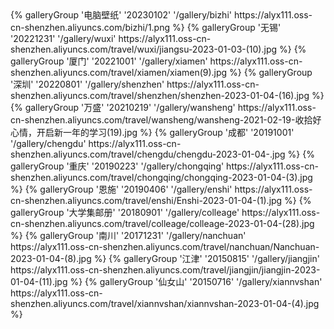 <div class="gallery-group-main">
{% galleryGroup '电脑壁纸' '20230102' '/gallery/bizhi' https://alyx111.oss-cn-shenzhen.aliyuncs.com/bizhi/1.png %}
{% galleryGroup '无锡' '20221231' '/gallery/wuxi' https://alyx111.oss-cn-shenzhen.aliyuncs.com/travel/wuxi/jiangsu-2023-01-03-(10).jpg %}
{% galleryGroup '厦门' '20221001' '/gallery/xiamen' https://alyx111.oss-cn-shenzhen.aliyuncs.com/travel/xiamen/xiamen(9).jpg %}
{% galleryGroup '深圳' '20220801' '/gallery/shenzhen' https://alyx111.oss-cn-shenzhen.aliyuncs.com/travel/shenzhen/shenzhen-2023-01-04-(16).jpg %}
{% galleryGroup '万盛' '20210219' '/gallery/wansheng' https://alyx111.oss-cn-shenzhen.aliyuncs.com/travel/wansheng/wansheng-2021-02-19-收拾好心情，开启新一年的学习(19).jpg %}
{% galleryGroup '成都' '20191001' '/gallery/chengdu' https://alyx111.oss-cn-shenzhen.aliyuncs.com/travel/chengdu/chengdu-2023-01-04-.jpg %}
{% galleryGroup '重庆' '20190223' '/gallery/chongqing' https://alyx111.oss-cn-shenzhen.aliyuncs.com/travel/chongqing/chongqing-2023-01-04-(3).jpg %}
{% galleryGroup '恩施' '20190406' '/gallery/enshi' https://alyx111.oss-cn-shenzhen.aliyuncs.com/travel/enshi/Enshi-2023-01-04-(1).jpg %}
{% galleryGroup '大学集邮册' '20180901' '/gallery/colleage' https://alyx111.oss-cn-shenzhen.aliyuncs.com/travel/colleage/colleage-2023-01-04-(28).jpg %}
{% galleryGroup '南川' '20171231' '/gallery/nanchuan' https://alyx111.oss-cn-shenzhen.aliyuncs.com/travel/nanchuan/Nanchuan-2023-01-04-(8).jpg %}
{% galleryGroup '江津' '20150815' '/gallery/jiangjin' https://alyx111.oss-cn-shenzhen.aliyuncs.com/travel/jiangjin/jiangjin-2023-01-04-(11).jpg %}
{% galleryGroup '仙女山' '20150716' '/gallery/xiannvshan' https://alyx111.oss-cn-shenzhen.aliyuncs.com/travel/xiannvshan/xiannvshan-2023-01-04-(4).jpg %}


</div>

 